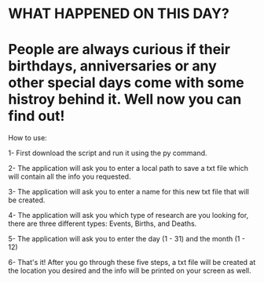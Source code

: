 WHAT HAPPENED ON THIS DAY?
=====
People are always curious if their birthdays, anniversaries or any other special days come with some histroy behind it. Well now you can find out!
=====
How to use:

1- First download the script and run it using the py command. 

2- The application will ask you to enter a local path to save a txt file which will contain all the info you requested.

3- The application will ask you to enter a name for this new txt file that will be created.

4- The application will ask you which type of research are you looking for, there are three different types: Events, Births, and Deaths.

5- The application will ask you to enter the day (1 - 31) and the month (1 - 12)

6- That's it! After you go through these five steps, a txt file will be created at the location you desired and the info will be printed on your screen as well. 